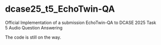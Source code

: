 # dcase25_t5_EchoTwin-QA
Official Implementation of a submission EchoTwin-QA to DCASE 2025 Task 5 Audio Question Answering 

The code is still on the way.
